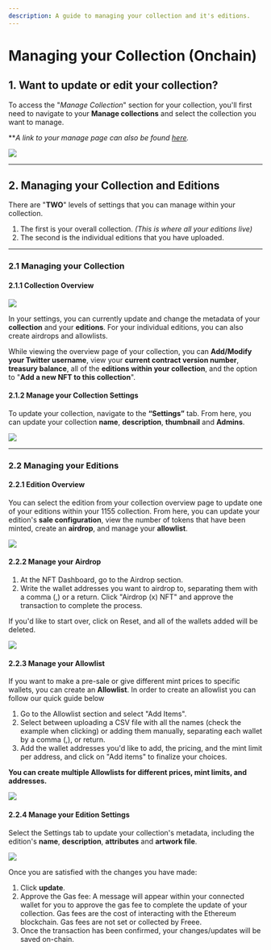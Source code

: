 ```yaml
---
description: A guide to managing your collection and it's editions.
---
```


# Managing your Collection (Onchain)

## 1. Want to update or edit your collection?

To access the "_Manage Collection_" section for your collection, you'll first need to navigate to your **Manage collections** and select the collection you want to manage.

\*\*_A link to your manage page can also be found_ [_here_](https://freee.xyz/manage)_._

![](../../imgs/multi-manage\_1.gif)

***

## 2. Managing your Collection and Editions

There are "**TWO**" levels of settings that you can manage within your collection.

1. The first is your overall collection. _(This is where all your editions live)_
2. The second is the individual editions that you have uploaded.

***

### 2.1 Managing your Collection

#### 2.1.1 Collection Overview

![](../../imgs/multi-manage\_2.jpg)

In your settings, you can currently update and change the metadata of your **collection** and your **editions**. For your individual editions, you can also create airdrops and allowlists.

While viewing the overview page of your collection, you can **Add/Modify your Twitter username**, view your **current contract version number**, **treasury balance**, all of the **editions within your collection**, and the option to "**Add a new NFT to this collection**".

#### 2.1.2 Manage your Collection Settings

To update your collection, navigate to the **“Settings”** tab. From here, you can update your collection **name**, **description**, **thumbnail** and **Admins**.

![](../../imgs/multi-manage\_3.jpg)

***

### 2.2 Managing your Editions

#### 2.2.1 Edition Overview

You can select the edition from your collection overview page to update one of your editions within your 1155 collection. From here, you can update your edition's **sale configuration**, view the number of tokens that have been minted, create an **airdrop**, and manage your **allowlist**.

![](../../imgs/multi-manage\_4.jpg)

#### 2.2.2 Manage your Airdrop

1. At the NFT Dashboard, go to the Airdrop section.
2. Write the wallet addresses you want to airdrop to, separating them with a comma (,) or a return. Click "Airdrop (x) NFT" and approve the transaction to complete the process.

If you'd like to start over, click on Reset, and all of the wallets added will be deleted.

![](../../imgs/multi-manage\_5.jpg)

#### 2.2.3 Manage your Allowlist

If you want to make a pre-sale or give different mint prices to specific wallets, you can create an **Allowlist**. In order to create an allowlist you can follow our quick guide below

1. Go to the Allowlist section and select "Add Items".
2. Select between uploading a CSV file with all the names (check the example when clicking) or adding them manually, separating each wallet by a comma (,), or return.
3. Add the wallet addresses you'd like to add, the pricing, and the mint limit per address, and click on "Add items" to finalize your choices.

**You can create multiple Allowlists for different prices, mint limits, and addresses.**

![](../../imgs/multi-manage\_6.jpg)

#### 2.2.4 Manage your Edition Settings

Select the Settings tab to update your collection's metadata, including the edition's **name**, **description**, **attributes** and **artwork file**.

![](../../imgs/multi-manage\_7.jpg)

Once you are satisfied with the changes you have made:

1. Click **update**.
2. Approve the Gas fee: A message will appear within your connected wallet for you to approve the gas fee to complete the update of your collection. Gas fees are the cost of interacting with the Ethereum blockchain. Gas fees are not set or collected by Freee.
3. Once the transaction has been confirmed, your changes/updates will be saved on-chain.
